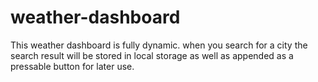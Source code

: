 # weather-dashboard

This weather dashboard is fully dynamic. when you search for a city the search result will be stored in local storage as well as appended as a pressable button for later use. 